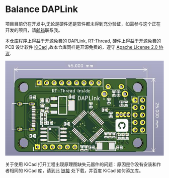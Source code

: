 # Balance DAPLink #

项目目前仍在开发中,无论是硬件还是软件都未得到充分验证，如需参与这个正在开发的项目，请[邮箱](mailto:balancetwk@yeah.net)联系我。

本仓库程序上得益于开源免费的 [DAPLink](https://github.com/ARMmbed/DAPLink), [RT-Thread](https://github.com/RT-Thread/rt-thread), 硬件上得益于开源免费的 PCB 设计软件 [KiCad](http://docs.kicad-pcb.org/) ,故本仓库同样是开源免费的，遵守 [Apache License 2.0 协议](./LICENSE).

![pcb图](./pcb_kicad/dap_with_general/doc/dap-stm32f103.jpg)

关于使用 KiCad 打开工程出现原理图缺失元器件的问题：原因是你没有安装和作者相同的 KiCad 库，请到此 [链接](https://github.com/balanceTWK/lc_kicad_lib)  处下载，并百度 KiCad 如何添加库。
